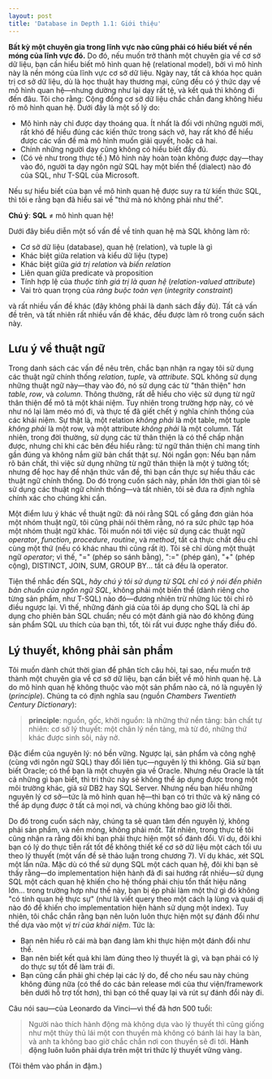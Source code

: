 ```yaml
---
layout: post
title: 'Database in Depth 1.1: Giới thiệu'
---
```


**Bất kỳ một chuyên gia trong lĩnh vực nào cũng phải có hiểu biết về nền móng của lĩnh vực đó.** Do đó, nếu muốn trở thành một chuyên gia về cơ sở dữ liệu, bạn cần hiểu biết mô hình quan hệ (relational model), bởi vì mô hình này là nền móng của lĩnh vực cơ sở dữ liệu. Ngày nay, tất cả khóa học quản trị cơ sở dữ liệu, dù là học thuật hay thương mại, cũng đều có ý thức dạy về mô hình quan hệ&mdash;nhưng dường như lại dạy rất tệ, và kết quả thì không đi đến đâu. Tôi cho rằng: Cộng đồng cơ sở dữ liệu chắc chắn đang không hiểu rõ mô hình quan hệ. Dưới đây là một số lý do:

 * Mô hình này chỉ được dạy thoáng qua. Ít nhất là đối với những người mới, rất khó để hiểu đúng các kiến thức trong sách vở, hay rất khó để hiểu được các vấn đề mà mô hình muốn giải quyết, hoặc cả hai.
 * Chính những người dạy cũng không có hiểu biết đầy đủ.
 * (Có vẻ như trong thực tế.) Mô hình này hoàn toàn không được dạy&mdash;thay vào đó, người ta dạy ngôn ngữ SQL hay một biến thể (dialect) nào đó của SQL, như T-SQL của Microsoft.

Nếu sự hiểu biết của bạn về mô hình quan hệ được suy ra từ kiến thức SQL, thì tôi e rằng bạn đã hiểu sai về "thứ mà nó không phải như thế".

<div class="definition">
  <strong>Chú ý</strong>: <strong>SQL</strong> &ne; mô hình quan hệ!
</div>

Dưới đây biểu diễn một số vấn đề về tính quan hệ mà SQL không làm rõ:

 * Cơ sở dữ liệu (database), quan hệ (relation), và tuple là gì
 * Khác biệt giữa relation và kiểu dữ liệu (type)
 * Khác biệt giữa *giá trị relation* và *biến relation*
 * Liên quan giữa predicate và proposition
 * Tính hợp lệ của *thuộc tính giá trị là quan hệ* (*relation-valued attribute*)
 * Vai trò quan trọng của *ràng buộc toàn vẹn* (*integrity constraint*)

và rất nhiều vấn đề khác (đây không phải là danh sách đầy đủ). Tất cả vấn đề trên, và tất nhiên rất nhiều vấn đề khác, đều được làm rõ trong cuốn sách này.

## Lưu ý về thuật ngữ

Trong danh sách các vấn đề nêu trên, chắc bạn nhận ra ngay tôi sử dụng các thuật ngữ chính thống *relation*, *tuple*, và *attribute*. SQL không sử dụng những thuật ngữ này&mdash;thay vào đó, nó sử dụng các từ "thân thiện" hơn *table*, *row*, và *column*. Thông thường, rất dễ hiểu cho việc sử dụng từ ngữ thân thiện để mô tả một khái niệm. Tuy nhiên trong trường hợp này, có vẻ như nó lại làm méo mó đi, và thực tế đã giết chết ý nghĩa chính thống của các khái niệm. Sự thật là, một relation *không phải* là một table, một tuple *không phải* là một row, và một attribute *không phải* là một column. Tất nhiên, trong đời thường, sử dụng các từ thân thiện là có thể chấp nhận được, nhưng chỉ khi các bên đều hiểu rằng: từ ngữ thân thiện chỉ mang tính gần đúng và không nắm giữ bản chất thật sự. Nói ngắn gọn: Nếu bạn nắm rõ bản chất, thì việc sử dụng những từ ngữ thân thiện là một ý tưởng tốt; nhưng để học hay để nhận thức vấn đề, thì bạn cần thực sự hiểu thấu các thuật ngữ chính thống. Do đó trong cuốn sách này, phần lớn thời gian tôi sẽ sử dụng các thuật ngữ chính thống&mdash;và tất nhiên, tôi sẽ đưa ra định nghĩa chính xác cho chúng khi cần.

Một điểm lưu ý khác về thuật ngữ: đã nói rằng SQL cố gắng đơn giản hóa một nhóm thuật ngữ, tôi cũng phải nói thêm rằng, nó ra sức phức tạp hóa một nhóm thuật ngữ khác. Tôi muốn nói tới việc sử dụng các thuật ngữ *operator*, *function*, *procedure*, *routine*, và *method*, tất cả thực chất đều chỉ cùng một thứ (nếu có khác nhau thì cũng rất ít). Tôi sẽ chỉ dùng một thuật ngữ *operator*; vì thế, "=" (phép so sánh bằng), ":=" (phép gán), "+" (phép cộng), DISTINCT, JOIN, SUM, GROUP BY... tất cả đều là operator.

Tiện thể nhắc đến SQL, *hãy chú ý tôi sử dụng từ SQL chỉ có ý nói đến phiên bản chuẩn của ngôn ngữ SQL*, không phải một biến thể (dành riêng cho từng sản phẩm, như T-SQL) nào đó&mdash;đương nhiên trừ những lúc tôi chỉ rõ điều ngược lại. Vì thế, những đánh giá của tôi áp dụng cho SQL là chỉ áp dụng cho phiên bản SQL chuẩn; nếu có một đánh giá nào đó không đúng sản phẩm SQL ưu thích của bạn thì, tốt, tôi rất vui được nghe thấy điều đó.

## Lý thuyết, không phải sản phẩm

Tôi muốn dành chút thời gian để phân tích câu hỏi, tại sao, nếu muốn trở thành một chuyên gia về cơ sở dữ liệu, bạn cần biết về mô hình quan hệ. Là do mô hình quan hệ không thuộc vào một sản phẩm nào cả, nó là nguyên lý (*principle*). Chúng ta có định nghĩa sau (nguồn *Chambers Twentieth Century Dictionary*):

 > **principle**: nguồn, gốc, khởi nguồn: là những thứ nền tảng: bản chất tự nhiên: cơ sở lý thuyết: một chân lý nền tảng, mà từ đó, những thứ khác được sinh sôi, nảy nở.

Đặc điểm của nguyên lý: nó bền vững. Ngược lại, sản phẩm và công nghệ (cùng với ngôn ngữ SQL) thay đổi liên tục&mdash;nguyên lý thì không. Giả sử bạn biết Oracle; có thể bạn là một chuyên gia về Oracle. Nhưng nếu Oracle là tất cả những gì bạn biết, thì tri thức này sẽ không thể áp dụng được trong một môi trường khác, giả sử DB2 hay SQL Server. Nhưng nếu bạn hiểu những nguyên lý cơ sở&mdash;tức là mô hình quan hệ&mdash;thì bạn có tri thức và kỹ năng có thể áp dụng được ở tất cả mọi nơi, và chúng không bao giờ lỗi thời.

Do đó trong cuốn sách này, chúng ta sẽ quan tâm đến nguyên lý, không phải sản phẩm, và nền móng, không phải mốt. Tất nhiên, trong thực tế tôi cũng nhận ra rằng đôi khi bạn phải thực hiện một số đánh đổi. Ví dụ, đôi khi bạn có lý do thực tiễn rất tốt để không thiết kế cơ sở dữ liệu một cách tối ưu theo lý thuyết (một vấn đề sẽ thảo luận trong chương 7). Ví dụ khác, xét SQL một lần nữa. Mặc dù có thể sử dụng SQL một cách quan hệ, đôi khi bạn sẽ thấy rằng&mdash;do implementation hiện hành đã đi sai hướng rất nhiều&mdash;sử dụng SQL một cách quan hệ khiến cho hệ thống phải chịu tổn thất hiệu năng lớn... trong trường hợp như thế này, bạn bị ép phải làm một thứ gì đó không "có tính quan hệ thực sự" (như là viết query theo một cách lạ lùng và quái dị nào đó để khiến cho implementation hiện hành sử dụng một index). Tuy nhiên, tôi chắc chắn rằng bạn nên luôn luôn thực hiện một sự đánh đổi như thế dựa vào một *vị trí của khái niệm*. Tức là:

 * Bạn nên hiểu rõ cái mà bạn đang làm khi thực hiện một đánh đổi như thế.
 * Bạn nên biết kết quả khi làm đúng theo lý thuyết là gì, và bạn phải có lý do thực sự tốt để làm trái đi.
 * Bạn cũng cần phải ghi chép lại các lý do, để cho nếu sau này chúng không đúng nữa (có thể do các bản release mới của thư viện/framework bên dưới hỗ trợ tốt hơn), thì bạn có thể quay lại và rút sự đánh đổi này đi.

Câu nói sau&mdash;của Leonardo da Vinci&mdash;vì thế đã hơn 500 tuổi:

 > Người nào thích hành động mà không dựa vào lý thuyết thì cũng giống như một thủy thủ lái một con thuyền mà không có bánh lái hay la bàn, và anh ta không bao giờ chắc chắn nơi con thuyền sẽ đi tới. **Hành động luôn luôn phải dựa trên một tri thức lý thuyết vững vàng.**

(Tôi thêm vào phần in đậm.)